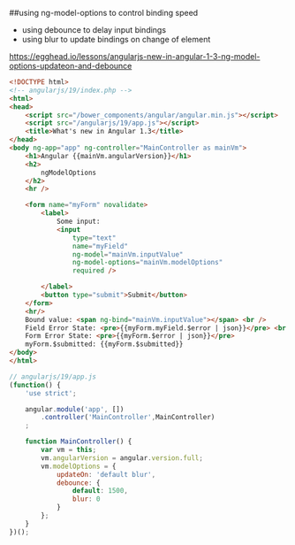 ##using ng-model-options to control binding speed
* using debounce to delay input bindings
* using blur to update bindings on change of element

https://egghead.io/lessons/angularjs-new-in-angular-1-3-ng-model-options-updateon-and-debounce


```html
<!DOCTYPE html>
<!-- angularjs/19/index.php -->
<html>
<head>
    <script src="/bower_components/angular/angular.min.js"></script>
    <script src="/angularjs/19/app.js"></script>
    <title>What's new in Angular 1.3</title>
</head>
<body ng-app="app" ng-controller="MainController as mainVm">
    <h1>Angular {{mainVm.angularVersion}}</h1>
    <h2>
        ngModelOptions
    </h2>
    <hr />

    <form name="myForm" novalidate>
        <label>
            Some input:
            <input
                type="text"
                name="myField"
                ng-model="mainVm.inputValue"
                ng-model-options="mainVm.modelOptions"
                required />

        </label>
        <button type="submit">Submit</button>
    </form>
    <hr/>
    Bound value: <span ng-bind="mainVm.inputValue"></span> <br />
    Field Error State: <pre>{{myForm.myField.$error | json}}</pre> <br />
    Form Error State: <pre>{{myForm.$error | json}}</pre>
    myForm.$submitted: {{myForm.$submitted}}
</body>
</html>
```

```javascript
// angularjs/19/app.js
(function() {
    'use strict';

    angular.module('app', [])
        .controller('MainController',MainController)
    ;

    function MainController() {
        var vm = this;
        vm.angularVersion = angular.version.full;
        vm.modelOptions = {
            updateOn: 'default blur',
            debounce: {
                default: 1500,
                blur: 0
            }
        };
    }
})();
```